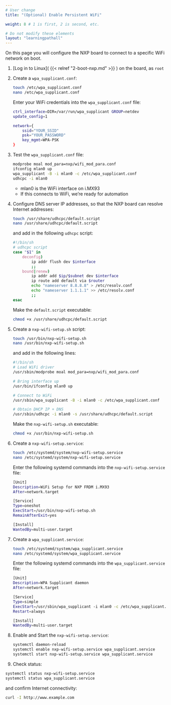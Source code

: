 ```yaml
---
# User change
title: "(Optional) Enable Persistent WiFi"

weight: 8 # 1 is first, 2 is second, etc.

# Do not modify these elements
layout: "learningpathall"
---
```


On this page you will configure the NXP board to connect to a specific WiFi network on boot.

1. [Log in to Linux]( {{< relref "2-boot-nxp.md" >}} ) on the board, as `root`

2. Create a `wpa_supplicant.conf`:
   ```bash
   touch /etc/wpa_supplicant.conf
   nano /etc/wpa_supplicant.conf
   ```
   Enter your WiFi credentials into the `wpa_supplicant.conf` file:
   ```bash
   ctrl_interface=DIR=/var/run/wpa_supplicant GROUP=netdev
   update_config=1

   network={
       ssid="YOUR_SSID"
       psk="YOUR_PASSWORD"
       key_mgmt=WPA-PSK
   }
   ```

3. Test the `wpa_supplicant.conf` file:
   ```bash
   modprobe moal mod_para=nxp/wifi_mod_para.conf
   ifconfig mlan0 up
   wpa_supplicant -B -i mlan0 -c /etc/wpa_supplicant.conf
   udhcpc -i mlan0
   ```
   * mlan0 is the WiFi interface on i.MX93
	* If this connects to WiFi, we’re ready for automation

4. Configure DNS server IP addresses, so that the NXP board can resolve Internet addresses:
   ```bash
   touch /usr/share/udhcpc/default.script
   nano /usr/share/udhcpc/default.script
   ```
   and add in the following `udhcpc` script:
   ```bash
   #!/bin/sh
   # udhcpc script
   case "$1" in
       deconfig)
           ip addr flush dev $interface
           ;;
       bound|renew)
           ip addr add $ip/$subnet dev $interface
           ip route add default via $router
           echo "nameserver 8.8.8.8" > /etc/resolv.conf
           echo "nameserver 1.1.1.1" >> /etc/resolv.conf
           ;;
   esac
   ```
   Make the `default.script` executable:
   ```bash
   chmod +x /usr/share/udhcpc/default.script
   ```

5. Create a `nxp-wifi-setup.sh` script:
   ```bash
   touch /usr/bin/nxp-wifi-setup.sh
   nano /usr/bin/nxp-wifi-setup.sh
   ```
   and add in the following lines:
   ```bash
   #!/bin/sh
   # Load WiFi driver
   /usr/sbin/modprobe moal mod_para=nxp/wifi_mod_para.conf

   # Bring interface up
   /usr/bin/ifconfig mlan0 up

   # Connect to WiFi
   /usr/sbin/wpa_supplicant -B -i mlan0 -c /etc/wpa_supplicant.conf

   # Obtain DHCP IP + DNS
   /usr/sbin/udhcpc -i mlan0 -s /usr/share/udhcpc/default.script
   ```
   Make the `nxp-wifi-setup.sh` executable:
   ```bash
   chmod +x /usr/bin/nxp-wifi-setup.sh
   ```

6. Create a `nxp-wifi-setup.service`:
   ```bash
   touch /etc/systemd/system/nxp-wifi-setup.service
   nano /etc/systemd/system/nxp-wifi-setup.service
   ```
   Enter the following systemd commands into the `nxp-wifi-setup.service` file:
   ```bash
   [Unit]
   Description=WiFi Setup for NXP FRDM i.MX93
   After=network.target

   [Service]
   Type=oneshot
   ExecStart=/usr/bin/nxp-wifi-setup.sh
   RemainAfterExit=yes

   [Install]
   WantedBy=multi-user.target
   ```

7. Create a `wpa_supplicant.service`:
   ```bash
   touch /etc/systemd/system/wpa_supplicant.service
   nano /etc/systemd/system/wpa_supplicant.service
   ```
   Enter the following systemd commands into the `wpa_supplicant.service` file:
   ```bash
   [Unit]
   Description=WPA Supplicant daemon
   After=network.target

   [Service]
   Type=simple
   ExecStart=/usr/sbin/wpa_supplicant -i mlan0 -c /etc/wpa_supplicant.conf
   Restart=always

   [Install]
   WantedBy=multi-user.target
   ```
   
8. Enable and Start the `nxp-wifi-setup.service`:
   ```bash
   systemctl daemon-reload
   systemctl enable nxp-wifi-setup.service wpa_supplicant.service
   systemctl start nxp-wifi-setup.service wpa_supplicant.service
   ```

10. Check status:
   ```bash
   systemctl status nxp-wifi-setup.service
   systemctl status wpa_supplicant.service
   ```
   and confirm Internet connectivity:
   ```bash
   curl -I http://www.example.com
   ```